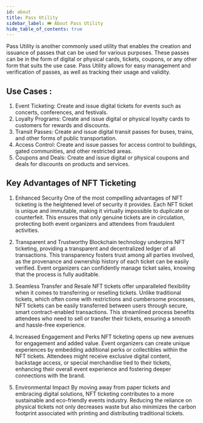 ```yaml
---
id: about
title: Pass Utility
sidebar_label: 🎟️ About Pass Utility
hide_table_of_contents: true
---
```


Pass Utility is another commonly used utility that enables the creation and issuance of passes that can be used for various purposes. These passes can be in the form of digital or physical cards, tickets, coupons, or any other form that suits the use case. Pass Utility allows for easy management and verification of passes, as well as tracking their usage and validity.

## Use Cases :

1. Event Ticketing: Create and issue digital tickets for events such as concerts, conferences, and festivals.
2. Loyalty Programs: Create and issue digital or physical loyalty cards to customers for rewards and discounts.
3. Transit Passes: Create and issue digital transit passes for buses, trains, and other forms of public transportation.
4. Access Control: Create and issue passes for access control to buildings, gated communities, and other restricted areas.
5. Coupons and Deals: Create and issue digital or physical coupons and deals for discounts on products and services.

## Key Advantages of NFT Ticketing

1. Enhanced Security
   One of the most compelling advantages of NFT ticketing is the heightened level of security it provides. Each NFT ticket is unique and immutable, making it virtually impossible to duplicate or counterfeit. This ensures that only genuine tickets are in circulation, protecting both event organizers and attendees from fraudulent activities.

2. Transparent and Trustworthy
   Blockchain technology underpins NFT ticketing, providing a transparent and decentralized ledger of all transactions. This transparency fosters trust among all parties involved, as the provenance and ownership history of each ticket can be easily verified. Event organizers can confidently manage ticket sales, knowing that the process is fully auditable.

3. Seamless Transfer and Resale
   NFT tickets offer unparalleled flexibility when it comes to transferring or reselling tickets. Unlike traditional tickets, which often come with restrictions and cumbersome processes, NFT tickets can be easily transferred between users through secure, smart contract-enabled transactions. This streamlined process benefits attendees who need to sell or transfer their tickets, ensuring a smooth and hassle-free experience.

4. Increased Engagement and Perks
   NFT ticketing opens up new avenues for engagement and added value. Event organizers can create unique experiences by embedding additional perks or collectibles within the NFT tickets. Attendees might receive exclusive digital content, backstage access, or special merchandise tied to their tickets, enhancing their overall event experience and fostering deeper connections with the brand.

5. Environmental Impact
   By moving away from paper tickets and embracing digital solutions, NFT ticketing contributes to a more sustainable and eco-friendly events industry. Reducing the reliance on physical tickets not only decreases waste but also minimizes the carbon footprint associated with printing and distributing traditional tickets.
